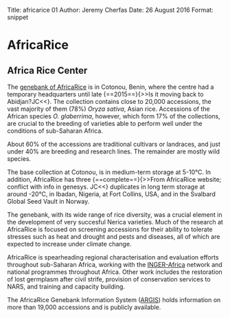 Title:   africarice 01
Author: Jeremy Cherfas
Date:   26 August 2016
Format: snippet

# AfricaRice
## Africa Rice Center

The [genebank of AfricaRice][africarice] is in Cotonou, Benin, where the centre had a temporary headquarters until late {==2015==}{>>Is it moving back to Abidjan?JC<<}. The collection contains close to 20,000 accessions, the vast majority of them (78%) _Oryza sativa_, Asian rice. Accessions of the African species _O. glaberrima_, however, which form 17% of the collections, are crucial to the breeding of varieties able to perform well under the conditions of sub-Saharan Africa.

About 60% of the accessions are traditional cultivars or landraces, and just under 40% are breeding and research lines. The remainder are mostly wild species.

The base collection at Cotonou, is in medium-term storage at 5-10°C. In addition, AfricaRice has three {==complete==}{>>From AfricaRice website; conflict with info in genesys. JC<<} duplicates in long term storage at around -20°C, in Ibadan, Nigeria, at Fort Collins, USA, and in the Svalbard Global Seed Vault in Norway.

The genebank, with its wide range of rice diversity, was a crucial element in the development of very succesful Nerica varieties. Much of the research at AfricaRice is focused on screening accessions for their ability to tolerate stresses such as heat and drought and pests and diseases, all of which are expected to increase under climate change.

AfricaRice is spearheading regional characterisation and evaluation efforts throughout sub-Saharan Africa, working with the [INGER-Africa][africarice 2] network and national programmes throughout Africa. Other work includes the restoration of lost germplasm after civil strife, provision of conservation services to NARS, and training and capacity building.

The AfricaRice Genebank Information System ([ARGIS][africarice 3]) holds information on more than 19,000 accessions and is publicly available.

[africarice]: http://www.africarice.org/warda/genebank.asp
[africarice 2]: http://www.africarice.org/warda/inger.asp
[africarice 3]: http://eservices.africarice.org/argis/index.php
